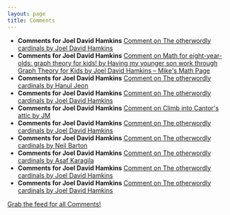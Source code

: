 ```yaml
---
layout: page
title: Comments
---
```


* **Comments for Joel David Hamkins** [Comment on The otherwordly cardinals by Joel David Hamkins](http://jdh.hamkins.org/otherwordly-cardinals/#comment-10941)
* **Comments for Joel David Hamkins** [Comment on Math for eight-year-olds: graph theory for kids! by Having my younger son work through Graph Theory for Kids by Joel David Hamkins – Mike's Math Page](http://jdh.hamkins.org/math-for-eight-year-olds/#comment-10940)
* **Comments for Joel David Hamkins** [Comment on The otherwordly cardinals by Hanul Jeon](http://jdh.hamkins.org/otherwordly-cardinals/#comment-10939)
* **Comments for Joel David Hamkins** [Comment on The otherwordly cardinals by Joel David Hamkins](http://jdh.hamkins.org/otherwordly-cardinals/#comment-10938)
* **Comments for Joel David Hamkins** [Comment on Climb into Cantor's attic by JM](http://jdh.hamkins.org/climb-into-cantors-attic/#comment-10937)
* **Comments for Joel David Hamkins** [Comment on The otherwordly cardinals by Joel David Hamkins](http://jdh.hamkins.org/otherwordly-cardinals/#comment-10936)
* **Comments for Joel David Hamkins** [Comment on The otherwordly cardinals by Neil Barton](http://jdh.hamkins.org/otherwordly-cardinals/#comment-10935)
* **Comments for Joel David Hamkins** [Comment on The otherwordly cardinals by Asaf Karagila](http://jdh.hamkins.org/otherwordly-cardinals/#comment-10934)
* **Comments for Joel David Hamkins** [Comment on The otherwordly cardinals by Joel David Hamkins](http://jdh.hamkins.org/otherwordly-cardinals/#comment-10933)
* **Comments for Joel David Hamkins** [Comment on The otherwordly cardinals by Joel David Hamkins](http://jdh.hamkins.org/otherwordly-cardinals/#comment-10932)

[Grab the feed for all Comments!](Comments.xml)
